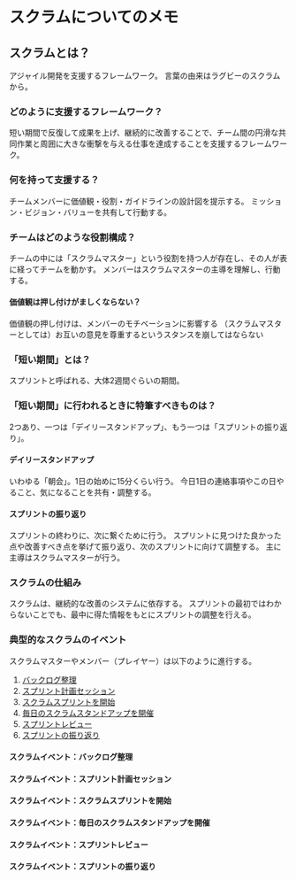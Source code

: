 # スクラムについてのメモ

## スクラムとは？

アジャイル開発を支援するフレームワーク。
言葉の由来はラグビーのスクラムから。

### どのように支援するフレームワーク？

短い期間で反復して成果を上げ、継続的に改善することで、チーム間の円滑な共同作業と周囲に大きな衝撃を与える仕事を達成することを支援するフレームワーク。

### 何を持って支援する？

チームメンバーに価値観・役割・ガイドラインの設計図を提示する。
ミッション・ビジョン・バリューを共有して行動する。

### チームはどのような役割構成？

チームの中には「スクラムマスター」という役割を持つ人が存在し、その人が表に経ってチームを動かす。
メンバーはスクラムマスターの主導を理解し、行動する。

#### 価値観は押し付けがましくならない？

価値観の押し付けは、メンバーのモチベーションに影響する
（スクラムマスターとしては）お互いの意見を尊重するというスタンスを崩してはならない

### 「短い期間」とは？

スプリントと呼ばれる、大体2週間ぐらいの期間。

### 「短い期間」に行われるときに特筆すべきものは？

2つあり、一つは「デイリースタンドアップ」、もう一つは「スプリントの振り返り」。

#### デイリースタンドアップ

いわゆる「朝会」。1日の始めに15分くらい行う。
今日1日の連絡事項やこの日やること、気になることを共有・調整する。

#### スプリントの振り返り

スプリントの終わりに、次に繋ぐために行う。
スプリントに見つけた良かった点や改善すべき点を挙げて振り返り、次のスプリントに向けて調整する。
主に主導はスクラムマスターが行う。

### スクラムの仕組み

スクラムは、継続的な改善のシステムに依存する。
スプリントの最初ではわからないことでも、最中に得た情報をもとにスプリントの調整を行える。

### 典型的なスクラムのイベント

スクラムマスターやメンバー（プレイヤー）は以下のように進行する。

1. [バックログ整理](#スクラムイベントバックログ整理)
2. [スプリント計画セッション](#スクラムイベントスプリント計画セッション)
3. [スクラムスプリントを開始](#スクラムイベントスクラムスプリントを開始)
4. [毎日のスクラムスタンドアップを開催](#スクラムイベント毎日のスクラムスタンドアップを開催)
5. [スプリントレビュー](#スクラムイベントスプリントレビュー)
6. [スプリントの振り返り](#スクラムイベントスプリントの振り返り)

#### スクラムイベント：バックログ整理

#### スクラムイベント：スプリント計画セッション

#### スクラムイベント：スクラムスプリントを開始

#### スクラムイベント：毎日のスクラムスタンドアップを開催

#### スクラムイベント：スプリントレビュー

#### スクラムイベント：スプリントの振り返り

